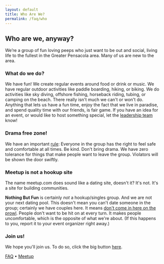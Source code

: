 ```yaml
---
layout: default
title: Who Are We?
permalink: /faq/who
---
```


## Who are we, anyway?

We’re a group of fun loving peeps who just want to be out and social, living life to the fullest in the Greater Pensacola area. Many of us are new to the area.

### What do we do?

We have fun!  We create regular events around food or drink or music.  We have regular outdoor activities like paddle boarding, hiking, or biking.  We do activities like sky diving, offshore fishing, horseback riding, tubing, or camping on the beach.  There really isn't much we can't or won't do. Anything that lets us have a fun time, enjoy the fact that we live in paradise, and spend quality time with our friends, is fair game.  If you have an idea for an event, or would like to host something special, let the [leadership team](https://www.meetup.com/pcola-fun/members/?op=leaders) know!

### Drama free zone!

We have an important [rule](/faq/rules): Everyone in the group has the right to feel safe and comfortable at all times. Be kind. Don't bring drama. We have zero tolerance for things that make people want to leave the group. Violators will be shown the door swiftly.

### Meetup is not a hookup site

The name meetup.com does sound like a dating site, doesn't it?  It's not. It's a site for building communities.

**Nothing But Fun** is certainly _not_ a hookup/singles group. And we are not your next dating pool. This doesn't mean you can't date someone in the group; certainly we have couples here. It means [don't come in here on the prowl](/faq/rules). People don't want to be hit on at every turn. It makes people uncomfortable, which is the opposite of what we're about. (If this happens to you, report it to your event organizer right away.)

### Join us! 

We hope you'll join us. To do so, click the big button [here](/).

[FAQ](/faq) • [Meetup](https://meetup.com/pcola-fun)